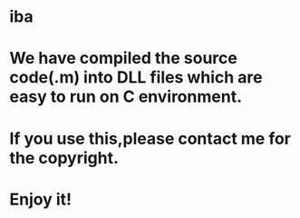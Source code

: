 # iba
# We have compiled the source code(.m) into DLL files which are easy to run on C environment.
# If you use this,please contact me for the copyright.
# Enjoy it!
